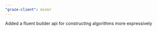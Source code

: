```yaml
---
"graze-client": minor
---
```


Added a fluent builder api for constructing algorithms more expressively
